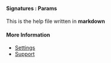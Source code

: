 #### Signatures : Params

This is the help file written in **markdown**

#### More Information

- [Settings](/settings)
- [Support](/support)
